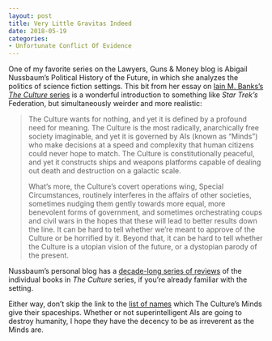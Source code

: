 ```yaml
---
layout: post
title: Very Little Gravitas Indeed
date: 2018-05-19
categories: 
- Unfortunate Conflict Of Evidence
---
```


One of my favorite series on the Lawyers, Guns & Money blog is Abigail Nussbaum’s Political History of the Future, in which she analyzes the politics of science fiction settings. This bit from her essay on [Iain M. Banks’s *The Culture* series](http://www.lawyersgunsmoneyblog.com/2018/03/political-history-future-iain-m-banks) is a wonderful introduction to something like *Star Trek’s* Federation, but simultaneously weirder and more realistic:

> The Culture wants for nothing, and yet it is defined by a profound need for meaning. The Culture is the most radically, anarchically free society imaginable, and yet it is governed by AIs (known as “Minds”) who make decisions at a speed and complexity that human citizens could never hope to match. The Culture is constitutionally peaceful, and yet it constructs ships and weapons platforms capable of dealing out death and destruction on a galactic scale. 
> 
> What’s more, the Culture’s covert operations wing, Special Circumstances, routinely interferes in the affairs of other societies, sometimes nudging them gently towards more equal, more benevolent forms of government, and sometimes orchestrating coups and civil wars in the hopes that these will lead to better results down the line. It can be hard to tell whether we’re meant to approve of the Culture or be horrified by it. Beyond that, it can be hard to tell whether the Culture is a utopian vision of the future, or a dystopian parody of the present.

​Nussbaum’s personal blog has a [decade-long series of reviews](http://wrongquestions.blogspot.co.il/2015/06/the-iain-m-banks-master-list.html) of the individual books in *The Culture* series, if you’re already familiar with the setting.

Either way, don’t skip the link to the [list of names](https://en.wikipedia.org/wiki/List_of_spacecraft_in_the_Culture_series) which The Culture’s Minds give their spaceships. Whether or not superintelligent AIs are going to destroy humanity, I hope they have the decency to be as irreverent as the Minds are.  
